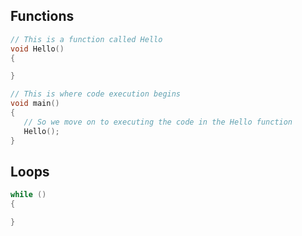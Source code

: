 ## Functions
```c++
// This is a function called Hello
void Hello()
{

}

// This is where code execution begins
void main()
{
   // So we move on to executing the code in the Hello function
   Hello();
}
```

## Loops
```c++
while () 
{

} 
```